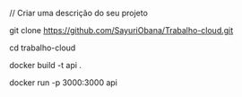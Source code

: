 // Criar uma descrição do seu projeto

git clone https://github.com/SayuriObana/Trabalho-cloud.git

cd trabalho-cloud

 docker build -t api .      

 docker run -p 3000:3000 api
